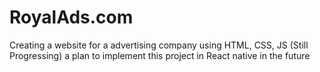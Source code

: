 # RoyalAds.com
Creating a website for a advertising company using HTML, CSS, JS (Still Progressing)
a plan to implement this project in React native in the future
